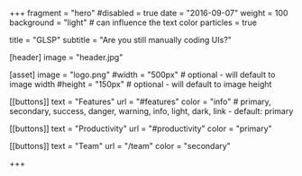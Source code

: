 +++
fragment = "hero"
#disabled = true
date = "2016-09-07"
weight = 100
background = "light" # can influence the text color
particles = true

title = "GLSP"
subtitle = "Are you still manually coding UIs?"

[header]
  image = "header.jpg"

[asset]
  image = "logo.png"
  #width = "500px" # optional - will default to image width
  #height = "150px" # optional - will default to image height

[[buttons]]
  text = "Features"
  url = "#features"
  color = "info" # primary, secondary, success, danger, warning, info, light, dark, link - default: primary

[[buttons]]
  text = "Productivity"
  url = "#productivity"
  color = "primary"

[[buttons]]
  text = "Team"
  url = "/team"
  color = "secondary"

+++
